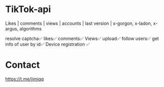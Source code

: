 # TikTok-api
Likes | comments | views | accounts | last version | x-gorgon, x-ladon, x-argus, algorithms

resolve captcha✅
likes✅ comments✅
Views✅ upload✅ 
follow users✅ 
get info of user by id✅ 
Device registration ✅

# Contact
https://t.me/jimiqq
